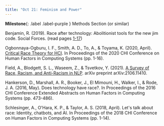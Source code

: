 ```yaml
---
title: "Oct 21: Feminism and Power"
---
```


**Milestone**{: .label .label-purple } Methods Section (or similar)

Benjamin, R. (2019). Race after technology: Abolitionist tools for the new jim code. Social Forces. (read pages [1-17](https://drive.google.com/file/d/1qK-P4LS2JhTI_RXFCEeu1yGwGjPjPFtL/view?usp=sharing))  

Ogbonnaya-Ogburu, I. F., Smith, A. D., To, A., & Toyama, K. (2020, April). [Critical Race Theory for HCI](https://drive.google.com/file/d/1mqdkYkv_bA_3GmQTSQSxdJQ3dITijpCR/view?usp=sharing). In Proceedings of the 2020 CHI Conference on Human Factors in Computing Systems (pp. 1-16).

Field, A., Blodgett, S. L., Waseem, Z., & Tsvetkov, Y. (2021). [A Survey of Race, Racism, and Anti-Racism in NLP](https://arxiv.org/pdf/2106.11410.pdf). arXiv preprint arXiv:2106.11410.


Hankerson, D., Marshall, A. R., Booker, J., El Mimouni, H., Walker, I., & Rode, J. A. (2016, May). Does technology have race?. In Proceedings of the 2016 CHI Conference Extended Abstracts on Human Factors in Computing Systems (pp. 473-486).

Schlesinger, A., O'Hara, K. P., & Taylor, A. S. (2018, April). Let's talk about race: Identity, chatbots, and AI. In Proceedings of the 2018 CHI Conference on Human Factors in Computing Systems (pp. 1-14).

